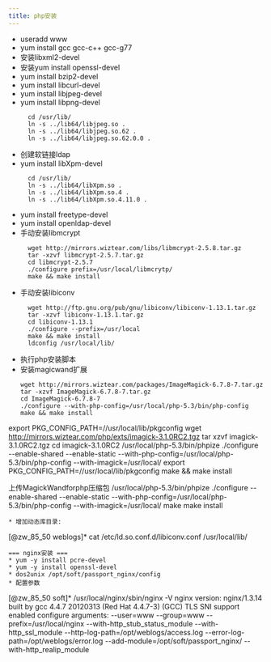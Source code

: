 ```yaml
---
title: php安装
---
```


* useradd www
* yum install gcc gcc-c++ gcc-g77
* 安装libxml2-devel
* 安装yum install openssl-devel
* yum install bzip2-devel
* yum install libcurl-devel
* yum install libjpeg-devel
* yum install libpng-devel
  ```
    cd /usr/lib/
    ln -s ../lib64/libjpeg.so .
    ln -s ../lib64/libjpeg.so.62 .
    ln -s ../lib64/libjpeg.so.62.0.0 .
  ```
* 创建软链接ldap
* yum install libXpm-devel
  ```
    cd /usr/lib/
    ln -s ../lib64/libXpm.so .
    ln -s ../lib64/libXpm.so.4 .
    ln -s ../lib64/libXpm.so.4.11.0 .
  ```
* yum install freetype-devel 
* yum install openldap-devel
* 手动安装libmcrypt
  ```
    wget http://mirrors.wiztear.com/libs/libmcrypt-2.5.8.tar.gz
    tar -xzvf libmcrypt-2.5.7.tar.gz
    cd libmcrypt-2.5.7
    ./configure prefix=/usr/local/libmcrytp/
    make && make install
  ```
* 手动安装libiconv
  ```
    wget http://ftp.gnu.org/pub/gnu/libiconv/libiconv-1.13.1.tar.gz
    tar -xzvf libiconv-1.13.1.tar.gz
    cd libiconv-1.13.1
    ./configure --prefix=/usr/local
    make && make install
    ldconfig /usr/local/lib/
  ```
* 执行php安装脚本
* 安装magicwand扩展
  ```
  wget http://mirrors.wiztear.com/packages/ImageMagick-6.7.8-7.tar.gz
  tar -xzvf ImageMagick-6.7.8-7.tar.gz
  cd ImageMagick-6.7.8-7
  ./configure --with-php-config=/usr/local/php-5.3/bin/php-config
  make && make install
  ```

export PKG_CONFIG_PATH=//usr/local/lib/pkgconfig
wget http://mirrors.wiztear.com/php/exts/imagick-3.1.0RC2.tgz
tar xzvf imagick-3.1.0RC2.tgz
cd imagick-3.1.0RC2
/usr/local/php-5.3/bin/phpize
./configure  --enable-shared --enable-static --with-php-config=/usr/local/php-5.3/bin/php-config --with-imagick=/usr/local/
export PKG_CONFIG_PATH=//usr/local/lib/pkgconfig
make && make install

上传MagickWandforphp压缩包
/usr/local/php-5.3/bin/phpize
./configure  --enable-shared --enable-static --with-php-config=/usr/local/php-5.3/bin/php-config --with-imagick=/usr/local/
make
make install

```
* 增加动态库目录: 
```

[@zw_85_50 weblogs]* cat /etc/ld.so.conf.d/libiconv.conf 
/usr/local/lib/

```
=== nginx安装 ===
* yum -y install pcre-devel
* yum -y install openssl-devel
* dos2unix /opt/soft/passport_nginx/config
* 配置参数
```

[@zw_85_50 soft]* /usr/local/nginx/sbin/nginx -V
nginx version: nginx/1.3.14
built by gcc 4.4.7 20120313 (Red Hat 4.4.7-3) (GCC) 
TLS SNI support enabled
configure arguments: --user=www --group=www --prefix=/usr/local/nginx --with-http_stub_status_module --with-http_ssl_module --http-log-path=/opt/weblogs/access.log --error-log-path=/opt/weblogs/error.log --add-module=/opt/soft/passport_nginx/ --with-http_realip_module

